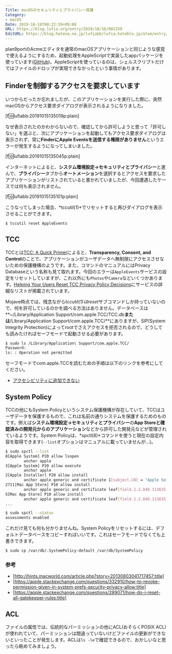 ```yaml
---
Title: macOSのセキュリティとプライバシー保護
Category:
- macOS
Date: 2019-10-16T00:22:59+09:00
URL: https://blog.lufia.org/entry/2019/10/16/002259
EditURL: https://blog.hatena.ne.jp/lufiabb/lufia.hateblo.jp/atom/entry/26006613386426979
---
```


plan9portのAcmeエディタを通常のmacOSアプリケーションと同じような感覚で使えるようにするため、起動処理をAppleScriptで実装したappパッケージを使っています([GitHub](https://github.com/lufia/acmeedit))。AppleScriptを使っているのは、シェルスクリプトだけではファイルのドロップが実現できなかったという事情があります。

## Finderを制御するアクセスを要求しています

いつからだったか忘れましたが、このアプリケーションを実行した際に、突然macOSからアクセス要求ダイアログが表示されるようになりました。

[f:id:lufiabb:20191015135019p:plain]

なぜ表示されたのかわからないので、確認してから許可しようと思って「許可しない」を選ぶと、次にアプリケーションを起動してもアクセス要求ダイアログは表示されず、常に**FinderにApple Eventsを送信する権限がありません**というエラーが発生するようになってしまいました。

[f:id:lufiabb:20191015135045p:plain]

インターネットによると、**システム環境設定→セキュリティとプライバシー**と進んで、**プライバシー**タブから**オートメーション**を選択するとアクセスを要求したアプリケーションがリストされていると書かれていましたが、今回遭遇したケースでは何も表示されません。

[f:id:lufiabb:20191015135101p:plain]

こうなってしまった場合、*tccutil(1)*でリセットすると再びダイアログを表示させることができます。

```sh
$ tccutil reset AppleEvents
```

## TCC

TCCとは[TCC: A Quick Primer](https://blog.fleetsmith.com/tcc-a-quick-primer/)によると、**Transparency, Consent, and Control**のことで、アプリケーションがユーザデータへ無制限にアクセスさせないための保護機構のようです。また、コマンドのマニュアルにはPrivacy Databaseという名称も見て取れます。今回のエラーは`AppleEvents`サービスの設定をリセットしていますが、これ以外にも`Photos`や`Camera`などいくつかあります。[Helping Your Users Reset TCC Privacy Policy Decisions](https://www.macblog.org/post/reset-tcc-privacy/)にサービスの詳細なリストが掲載されています。

Mojave時点では、残念ながら*tccutil(1)*は*reset*サブコマンドしか持っていないので、何を許可しているのかを調べる方法はありません。データベースは**~/Library/Application Support/com.apple.TCC/TCC.db**または**/Library/Application Support/com.apple.TCC/**にありますが、SIP(System Integrity Protection)によってrootでさえアクセスを拒否されるので、どうしても読みたければセーフモードで起動させる必要があります。

```sh
$ sudo ls /Library/Application\ Support/com.apple.TCC/
Password:
ls: : Operation not permitted
```

セーフモードでcom.apple.TCCを読むための手順は以下のリンクを参考にしてください。

* [アクセシビリティに追加できない](https://scble.net/2018/12/20/mac_cannot_add_application_accessibility/)

## System Policy

TCCの他にもSystem Policyというシステム保護機構が存在していて、TCCはユーザデータを保護するもので、これは名前の通りシステムを保護するためのものです。例えば**システム環境設定→セキュリティとプライバシー**の**App Storeと確認済みの開発元からのアプリケーション**などから許可した開発元などが管理されているようです。System Policyは、*spctl(8)*コマンドを使うと現在の設定内容を取得できます(`--list`オプションはマニュアルに載っていませんが...)。

```sh
$ sudo spctl --list
8[Apple System] P20 allow lsopen
        anchor apple
3[Apple System] P20 allow execute
        anchor apple
2[Apple Installer] P20 allow install
        anchor apple generic and certificate 1[subject.CN] = "Apple Software Update Certification Authority"
2711[Mac App Store] P10 allow install
        anchor apple generic and certificate leaf[field.1.2.840.113635.100.6.1.10] exists
5[Mac App Store] P10 allow install
        anchor apple generic and certificate leaf[field.1.2.840.113635.100.6.1.10] exists
...

$ sudo spctl --status
assessments enabled
```

これだけ見ても何も分かりませんね。System Policyをリセットするには、デフォルトデータベースをコピーすればいいです。これはセーフモードでなくても上書きできます。

```sh
$ sudo cp /var/db/.SystemPolicy-default /var/db/SystemPolicy
```

### 参考

- [http://hints.macworld.com/article.php?story=20130803041717457:title]
- [https://apple.stackexchange.com/questions/332910/how-to-revoke-permission-given-in-system-prefs-security-privacy-allow:title]
- [https://apple.stackexchange.com/questions/289071/how-do-i-reset-all-gatekeeper-rules:title]

## ACL

ファイルの属性では、伝統的なパーミッションの他にACL(おそらくPOSIX ACL)が使われていて、パーミッションは間違っていないけどファイルの更新ができないといったことが発生します。ACLは`ls -le`で確認できるので、おかしいなと思ったら眺めてみましょう。
